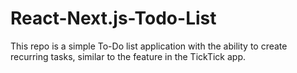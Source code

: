 # React-Next.js-Todo-List
This repo is a simple To-Do list application with the ability to create recurring tasks, similar to the feature in the TickTick app.

